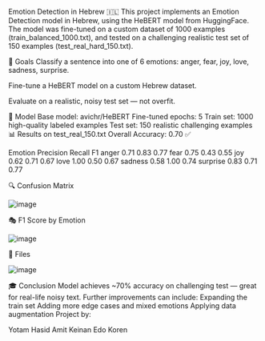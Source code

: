 Emotion Detection in Hebrew 🇮🇱
This project implements an Emotion Detection model in Hebrew, using the HeBERT model from HuggingFace.
The model was fine-tuned on a custom dataset of 1000 examples (train_balanced_1000.txt), and tested on a challenging realistic test set of 150 examples (test_real_hard_150.txt).

🚀 Goals
Classify a sentence into one of 6 emotions:
anger, fear, joy, love, sadness, surprise.

Fine-tune a HeBERT model on a custom Hebrew dataset.

Evaluate on a realistic, noisy test set — not overfit.

🧠 Model
Base model: avichr/HeBERT
Fine-tuned epochs: 5
Train set: 1000 high-quality labeled examples
Test set: 150 realistic challenging examples
📊 Results on test_real_150.txt
Overall Accuracy: 0.70 ✅

Emotion	Precision	Recall	F1
anger	0.71	0.83	0.77
fear	0.75	0.43	0.55
joy	0.62	0.71	0.67
love	1.00	0.50	0.67
sadness	0.58	1.00	0.74
surprise	0.83	0.71	0.77

🔍 Confusion Matrix

![image](https://github.com/user-attachments/assets/8b1a187e-1479-48f3-b3cd-0d662d2bfb2f)


🎭 F1 Score by Emotion

![image](https://github.com/user-attachments/assets/684a7dfd-0200-4f5f-8ecb-ec9aed24dd4a)


💾 Files

![image](https://github.com/user-attachments/assets/22b5be7f-2ccc-493d-bc2d-9e7fdb57e544)


🎓 Conclusion
Model achieves ~70% accuracy on challenging test — great for real-life noisy text.
Further improvements can include:
Expanding the train set
Adding more edge cases and mixed emotions
Applying data augmentation
Project by:

Yotam Hasid
Amit Keinan
Edo Koren
